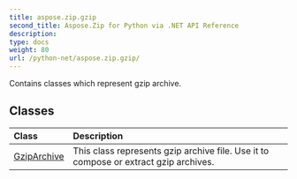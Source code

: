 ```yaml
---
title: aspose.zip.gzip
second_title: Aspose.Zip for Python via .NET API Reference
description: 
type: docs
weight: 80
url: /python-net/aspose.zip.gzip/
---
```



Contains classes which represent gzip archive.

## Classes
| Class | Description |
| :- | :- |
|[GzipArchive](/zip/python-net/aspose.zip.gzip/gziparchive/)|This class represents gzip archive file. Use it to compose or extract gzip archives.|
